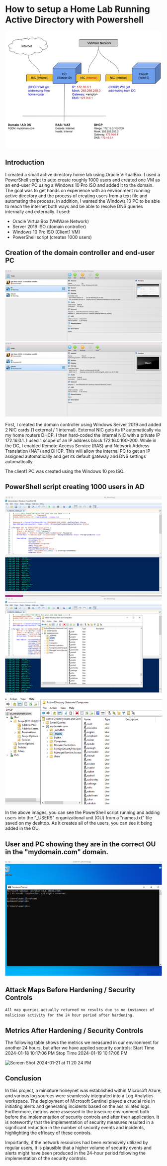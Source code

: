 # How to setup a Home Lab Running Active Directory with Powershell
![Home Lab](https://github.com/alfonsonyc2005/Active_DirectoryLab/blob/main/ADtopology.jpg?raw=true)

## Introduction

I created a small active directory home lab using Oracle VirtualBox.  I used a PowerShell script to auto create roughly 1000 users and created one VM as an end-user PC using a Windows 10 Pro ISO and added it to the domain.  The goal was to get hands on experience with an environment running active directory and the process of creating users from a text file and automating the process.  In addition, I wanted the Windows 10 PC to be able to reach the internet both ways and be able to resolve DNS queries internally and externally.  I used:

- Oracle VirtualBox (VMWare Network)
- Server 2019 ISO (domain controller)
- Windows 10 Pro ISO (Client1 VM)
- PowerShell script (creates 1000 users)


## Creation of the domain controller and end-user PC


![DC](https://github.com/alfonsonyc2005/Active_DirectoryLab/blob/main/VMManager.png?raw=true)
![PC](https://github.com/alfonsonyc2005/Active_DirectoryLab/blob/main/Screen%20Shot%202024-01-24%20at%202.03.43%20PM.png?raw=true)

First, I created the domain controller using Windows Server 2019 and added 2 NIC cards (1 external / 1 internal).  External NIC gets its IP automatically via my home routers DHCP. I then hard-coded the internal NIC with a private IP 172.16.0.1.  I used 1 scope of an IP address block 172.16.0.100-200.  While in the DC, I enabled Remote Access Service (RAS) and Network Address Translation (NAT) and DHCP.  This will allow the internal PC to get an IP assigned automatically and get its default gateway and DNS settings automatically.  

The client1 PC was created using the Windows 10 pro ISO.


## PowerShell script creating 1000 users in AD


![PowerShell creating users](https://github.com/alfonsonyc2005/Active_DirectoryLab/blob/main/PScreating.png?raw=true)<br>
![PowerShell running / updating AD](https://github.com/alfonsonyc2005/Active_DirectoryLab/blob/main/powershellrunnin.png?raw=true)<br>
![Users in AD / user's OU](https://github.com/alfonsonyc2005/Active_DirectoryLab/blob/main/UsersAD.png?raw=true)<br>

In the above images, you can see the PowerShell script running and adding users into the "_USERS" organizational unit (OU) from a "names.txt" file saved on my desktop.  As it creates all of the users, you can see it being added in the OU.



## User and PC showing they are in the correct OU in the "mydomain.com" domain.



![user in domain](https://github.com/alfonsonyc2005/Active_DirectoryLab/blob/main/userDomain.png?raw=true)

## Attack Maps Before Hardening / Security Controls

```All map queries actually returned no results due to no instances of malicious activity for the 24 hour period after hardening.```

## Metrics After Hardening / Security Controls

The following table shows the metrics we measured in our environment for another 24 hours, but after we have applied security controls:
Start Time 2024-01-18 10:17:06 PM
Stop Time	2024-01-19 10:17:06 PM

![Screen Shot 2024-01-21 at 11 20 24 PM](https://github.com/alfonsonyc2005/Azure-SOC/assets/141835414/3a4f9caa-2bb9-4119-8cee-f902a406a63a)

## Conclusion

In this project, a miniature honeynet was established within Microsoft Azure, and various log sources were seamlessly integrated into a Log Analytics workspace. The deployment of Microsoft Sentinel played a crucial role in initiating alerts and generating incidents based on the assimilated logs. Furthermore, metrics were assessed in the insecure environment both before the implementation of security controls and after their application. It is noteworthy that the implementation of security measures resulted in a significant reduction in the number of security events and incidents, highlighting the efficacy of these controls.

Importantly, if the network resources had been extensively utilized by regular users, it is plausible that a higher volume of security events and alerts might have been produced in the 24-hour period following the implementation of the security controls.
